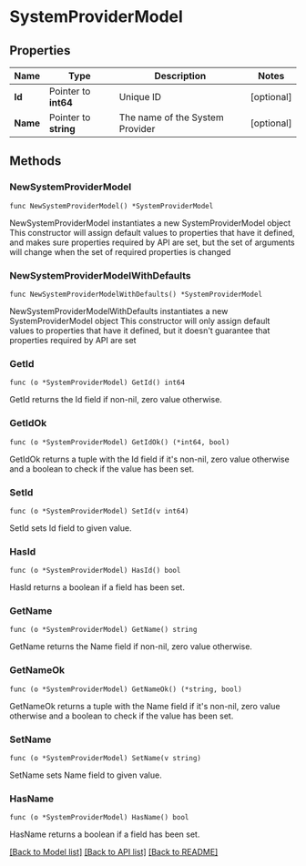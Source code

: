 # SystemProviderModel

## Properties

Name | Type | Description | Notes
------------ | ------------- | ------------- | -------------
**Id** | Pointer to **int64** | Unique ID | [optional] 
**Name** | Pointer to **string** | The name of the System Provider | [optional] 

## Methods

### NewSystemProviderModel

`func NewSystemProviderModel() *SystemProviderModel`

NewSystemProviderModel instantiates a new SystemProviderModel object
This constructor will assign default values to properties that have it defined,
and makes sure properties required by API are set, but the set of arguments
will change when the set of required properties is changed

### NewSystemProviderModelWithDefaults

`func NewSystemProviderModelWithDefaults() *SystemProviderModel`

NewSystemProviderModelWithDefaults instantiates a new SystemProviderModel object
This constructor will only assign default values to properties that have it defined,
but it doesn't guarantee that properties required by API are set

### GetId

`func (o *SystemProviderModel) GetId() int64`

GetId returns the Id field if non-nil, zero value otherwise.

### GetIdOk

`func (o *SystemProviderModel) GetIdOk() (*int64, bool)`

GetIdOk returns a tuple with the Id field if it's non-nil, zero value otherwise
and a boolean to check if the value has been set.

### SetId

`func (o *SystemProviderModel) SetId(v int64)`

SetId sets Id field to given value.

### HasId

`func (o *SystemProviderModel) HasId() bool`

HasId returns a boolean if a field has been set.

### GetName

`func (o *SystemProviderModel) GetName() string`

GetName returns the Name field if non-nil, zero value otherwise.

### GetNameOk

`func (o *SystemProviderModel) GetNameOk() (*string, bool)`

GetNameOk returns a tuple with the Name field if it's non-nil, zero value otherwise
and a boolean to check if the value has been set.

### SetName

`func (o *SystemProviderModel) SetName(v string)`

SetName sets Name field to given value.

### HasName

`func (o *SystemProviderModel) HasName() bool`

HasName returns a boolean if a field has been set.


[[Back to Model list]](../README.md#documentation-for-models) [[Back to API list]](../README.md#documentation-for-api-endpoints) [[Back to README]](../README.md)


